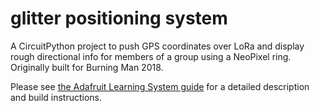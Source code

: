 glitter positioning system
==========================

A CircuitPython project to push GPS coordinates over LoRa and display rough
directional info for members of a group using a NeoPixel ring.  Originally
built for Burning Man 2018.

Please see [the Adafruit Learning System guide](https://learn.adafruit.com/glitter-positioning-system/overview)
for a detailed description and build instructions.
